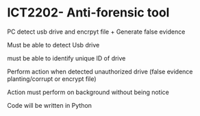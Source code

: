 # ICT2202- Anti-forensic tool

PC detect usb drive and encrpyt file + Generate false evidence

Must be able to detect Usb drive

must be able to identify unique ID of drive

Perform action when detected unauthorized drive (false evidence planting/corrupt or encrypt file)

Action must perform on background without being notice

Code will be written in Python 
